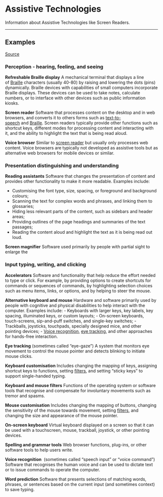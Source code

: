 # Assistive Technologies

Information about Assistive Technologies like Screen Readers.

---

## Examples

[Source](https://www.w3.org/WAI/people-use-web/tools-techniques/)

### Perception - hearing, feeling, and seeing

**Refreshable Braille display**
A mechanical terminal that displays a line of [Braille](https://www.w3.org/WAI/people-use-web/tools-techniques/#braille) characters (usually 40-80) by raising and lowering the dots (pins) dynamically. Braille devices with capabilities of small computers incorporate Braille displays. These devices can be used to take notes, calculate numbers, or to interface with other devices such as public information kiosks.

**Screen reader**
Software that processes content on the desktop and in web browsers, and converts it to others forms such as [text-to-speech](https://www.w3.org/WAI/people-use-web/tools-techniques/#tts) and [Braille](https://www.w3.org/WAI/people-use-web/tools-techniques/#braille). Screen readers typically provide other functions such as shortcut keys, different modes for processing content and interacting with it, and the ability to highlight the text that is being read aloud.

**Voice browser**
Similar to [screen reader](https://www.w3.org/WAI/people-use-web/tools-techniques/#sr) but usually only processes web content. Voice browsers are typically not developed as assistive tools but as alternative web browsers for mobile devices or similar.

### Presentation distinguishing and understanding

**Reading assistants**
Software that changes the presentation of content and provides other functionality to make it more readable. Examples include:
 - Customising the font type, size, spacing, or foreground and background colours;
 - Scanning the text for complex words and phrases, and linking them to glossaries;
 - Hiding less relevant parts of the content, such as sidebars and header areas;
 - Providing outlines of the page headings and summaries of the text passages;
 - Reading the content aloud and highlight the text as it is being read out loud.

**Screen magnifier**
Software used primarily by people with partial sight to enlarge the

### Input typing, writing, and clicking

**Accelerators**
Software and functionality that help reduce the effort needed to type or click. For example, by providing options to create shortcuts for commands or sequences of commands, by highlighting selection choices such as menu items, links, or options, and by helping to steer the mouse.

**Alternative keyboard and mouse**
Hardware and software primarily used by people with cognitive and physical disabilities to help interact with the computer. Examples include:
    -   Keyboards with larger keys, key labels, key spacing, illuminated keys, or custom layouts;
    -   On-screen keyboards, touch-screens, sip-and-puff switches, and single-key switches;
    -   Trackballs, joysticks, touchpads, specially designed mice, and other pointing devices;
    -   [Voice recognition](https://www.w3.org/WAI/people-use-web/tools-techniques/#voice), [eye tracking](https://www.w3.org/WAI/people-use-web/tools-techniques/#gaze), and other approaches for hands-free interaction.

**Eye tracking**
(sometimes called “eye-gaze”)
A system that monitors eye movement to control the mouse pointer and detects blinking to initiate mouse clicks.

**Keyboard customisation**
Includes changing the mapping of keys, assigning shortcut keys to functions, setting [filters](https://www.w3.org/WAI/people-use-web/tools-techniques/#filters), and setting “sticky keys” to support single-handed typing.

**Keyboard and mouse filters**
Functions of the operating system or software tools that recognise and compensate for involuntary movements such as tremor and spasms.

**Mouse customisation**
Includes changing the mapping of buttons, changing the sensitivity of the mouse towards movement, setting [filters](https://www.w3.org/WAI/people-use-web/tools-techniques/#filters), and changing the size and appearance of the mouse pointer.

**On-screen keyboard**
Virtual keyboard displayed on a screen so that it can be used with a touchscreen, mouse, trackball, joystick, or other pointing devices.

**Spelling and grammar tools**
Web browser functions, plug-ins, or other software tools to help users write.

**Voice recognition** 
(sometimes called “speech input” or “voice command”) 
Software that recognises the human voice and can be used to dictate text or to issue commands to operate the computer.

**Word prediction**
Software that presents selections of matching words, phrases, or sentences based on the current input (and sometimes context) to save typing.